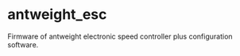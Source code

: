 antweight_esc
=============

Firmware of antweight electronic speed controller plus configuration software.
